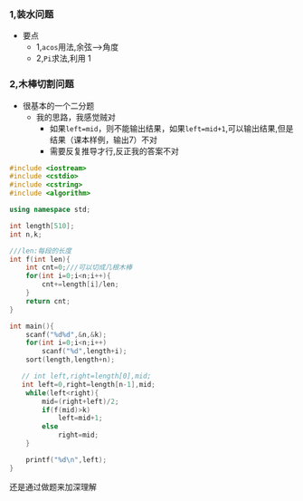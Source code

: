### 1,装水问题
* 要点
  * 1,```acos```用法,余弦-->角度
  * 2,```Pi```求法,利用 1

### 2,木棒切割问题
* 很基本的一个二分题
  * 我的思路，我感觉贼对
    * 如果```left=mid```，则不能输出结果，如果```left=mid+1```,可以输出结果,但是结果（课本样例，输出7）不对
    * 需要反复推导才行,反正我的答案不对
  
```cpp
#include <iostream>
#include <cstdio>
#include <cstring>
#include <algorithm>

using namespace std;

int length[510];
int n,k;

///len:每段的长度
int f(int len){
    int cnt=0;///可以切成几根木棒
    for(int i=0;i<n;i++){
        cnt+=length[i]/len;
    }
    return cnt;
}

int main(){
    scanf("%d%d",&n,&k);
    for(int i=0;i<n;i++)
        scanf("%d",length+i);
    sort(length,length+n);

   // int left,right=length[0],mid;
   int left=0,right=length[n-1],mid;
    while(left<right){
        mid=(right+left)/2;
        if(f(mid)>k)
            left=mid+1;
        else
            right=mid;
    }

    printf("%d\n",left);
}


```

还是通过做题来加深理解


